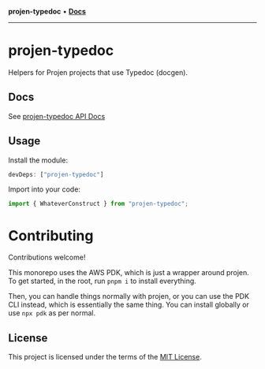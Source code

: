 **projen-typedoc** • [**Docs**](globals.md)

***

# projen-typedoc

Helpers for Projen projects that use Typedoc (docgen).

## Docs

See [projen-typedoc API Docs](docs/modules.md)

## Usage

Install the module:

```typescript
devDeps: ["projen-typedoc"]
```

Import into your code:

```typescript
import { WhateverConstruct } from "projen-typedoc";
```

# Contributing

Contributions welcome!

This monorepo uses the AWS PDK, which is just a wrapper around projen. To get started, in the root, run `pnpm i` to install everything.

Then, you can handle things normally with projen, or you can use the PDK CLI instead, which is essentially the same thing. You can install globally or use `npx pdk` as per normal.

## License

This project is licensed under the terms of the [MIT License](LICENSE.md).
